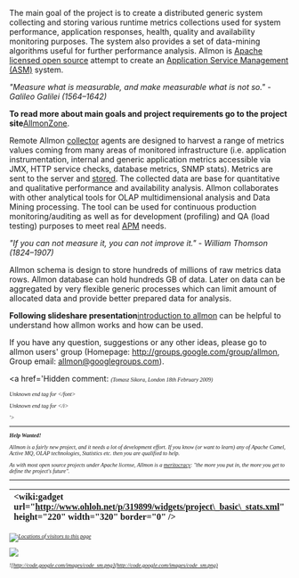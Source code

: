 The main goal of the project is to create a distributed generic system collecting and storing various runtime metrics collections used for system performance, application responses, health, quality and availability monitoring purposes. The system also provides a set of data-mining algorithms useful for further performance analysis. Allmon is [Apache licensed open source](http://www.apache.org/licenses/LICENSE-2.0) attempt to create an [Application Service Management (ASM)](http://en.wikipedia.org/wiki/Application_service_management) system.

_"Measure what is measurable, and make measurable what is not so." - Galileo Galilei (1564–1642)_

**To read more about main goals and project requirements go to the project site**<a href='http://sites.google.com/site/allmonzone/'>AllmonZone</a>.

Remote Allmon [collector](ModuleCollector.md) agents are designed to harvest a range of metrics values coming from many areas of monitored infrastructure (i.e. application instrumentation, internal and generic application metrics accessible via JMX, HTTP service checks, database metrics, SNMP stats). Metrics are sent to the server and [stored](GoalsAndRequirements.md). The collected data are base for quantitative and qualitative performance and availability analysis. Allmon collaborates with other analytical tools for OLAP multidimensional analysis and Data Mining processing. The tool can be used for continuous production monitoring/auditing as well as for development (profiling) and QA (load testing) purposes to meet real [APM](http://en.wikipedia.org/wiki/Application_performance_management) needs.

_"If you can not measure it, you can not improve it." - William Thomson (1824–1907)_

Allmon schema is design to store hundreds of millions of raw metrics data rows. Allmon database can hold hundreds GB of data. Later on data can be aggregated by very flexible generic processes which can limit amount of allocated data and provide better prepared data for analysis.

**Following slideshare presentation**<a href='http://www.slideshare.net/tomaszsikora/introduction-to-allmon-010'>introduction to allmon</a> can be helpful to understand how allmon works and how can be used.

If you have any question, suggestions or any other ideas, please go to allmon users' group (Homepage: http://groups.google.com/group/allmon, Group email: allmon@googlegroups.com).

<a href='Hidden comment: 
<i><font face="Times" size="1">(Tomasz Sikora, London 18th February 2009)

Unknown end tag for &lt;/font&gt;



Unknown end tag for &lt;/i&gt;


'></a>


---


**Help Wanted!**

Allmon is a fairly new project, and it needs a lot of development effort. If you know (or want to learn) any of Apache Camel, Active MQ, OLAP technologies, Statistics etc. then you are qualified to help.

As with most open source projects under Apache license, Allmon is a [meritocracy](http://en.wikipedia.org/wiki/Meritocracy): "the more you put in, the more you get to define the project's future".


---


| &lt;wiki:gadget url="http://www.ohloh.net/p/319899/widgets/project\_basic\_stats.xml" height="220" width="320" border="0" /&gt; | &lt;wiki:gadget url="http://www.ohloh.net/p/319899/widgets/project\_languages.xml" height="220" width="320" border="0" /&gt; |
|:--------------------------------------------------------------------------------------------------------------------------------|:-----------------------------------------------------------------------------------------------------------------------------|

<a href='http://www3.clustrmaps.com/user/93ab9438'><img src='http://www3.clustrmaps.com/stats/maps-no_clusters/code.google.com-p-allmon--thumb.jpg' alt='Locations of visitors to this page' />
</a>

<a href='http://www.myworldmaps.net/mapstats.aspx?mapid=958ff55d-b640-43bd-b281-303a1117c531'><img src='http://www.myworldmaps.net/map.ashx/958ff55d-b640-43bd-b281-303a1117c531/thumb' border='0' />
</a>

![http://code.google.com/images/code_sm.png](http://code.google.com/images/code_sm.png)